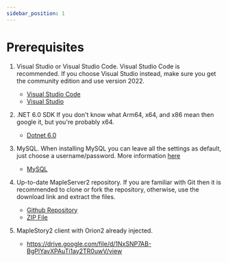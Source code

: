 ```yaml
---
sidebar_position: 1
---
```


# Prerequisites

1. Visual Studio or Visual Studio Code. Visual Studio Code is recommended. If you choose Visual Studio instead, make sure you get the community edition and use version 2022.

    - [Visual Studio Code](https://visualstudio.microsoft.com/)
    - [Visual Studio](https://visualstudio.microsoft.com/vs/preview/vs2022/)

2. .NET 6.0 SDK If you don't know what Arm64, x64, and x86 mean then google it, but you're probably x64.

    - [Dotnet 6.0](https://dotnet.microsoft.com/download/dotnet/6.0)

3. MySQL. When installing MySQL you can leave all the settings as default, just choose a username/password. More information [here](/docs/setup/database-setup)

    - [MySQL](https://dev.mysql.com/downloads/windows/installer/8.0.html)

4. Up-to-date MapleServer2 repository. If you are familiar with Git then it is recommended to clone or fork the repository, otherwise, use the download link and extract the files.

    - [Github Repository](https://github.com/AlanMorel/MapleServer2)
    - [ZIP File](https://github.com/AlanMorel/MapleServer2/archive/master.zip)

5. MapleStory2 client with Orion2 already injected.

    - <https://drive.google.com/file/d/1NxSNP7AB-BgPlYavXPAuTi1ay2TR0uwV/view>
